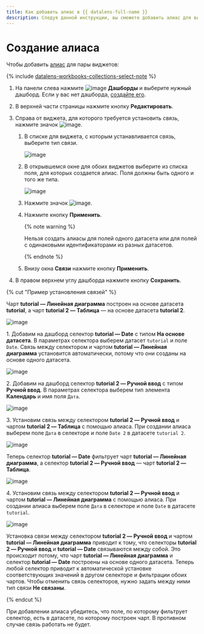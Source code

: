 ```yaml
---
title: Как добавить алиас в {{ datalens-full-name }}
description: Следуя данной инструкции, вы сможете добавить алиас для виджетов в {{ datalens-full-name }}.
---
```


# Создание алиаса


Чтобы добавить [алиас](../../dashboard/link.md#alias) для пары виджетов:


{% include [datalens-workbooks-collections-select-note](../../../_includes/datalens/operations/datalens-workbooks-collections-select-note.md) %}


1. На панели слева нажмите ![image](../../../_assets/console-icons/layout-cells-large.svg) **Дашборды** и выберите нужный дашборд. Если у вас нет дашборда, [создайте его](create.md).
1. В верхней части страницы нажмите кнопку **Редактировать**.
1. Справа от виджета, для которого требуется установить связь, нажмите значок ![image](../../../_assets/datalens/links.svg).

   1. В списке для виджета, с которым устанавливается связь, выберите тип связи.

      ![image](../../../_assets/datalens/concepts/link-type.png)

   1. В открывшемся окне для обоих виджетов выберите из списка поля, для которых создается алиас. Поля должны быть одного и того же типа.

      ![image](../../../_assets/datalens/concepts/alias-add.png)

   1. Нажмите значок ![image](../../../_assets/datalens/check.svg).
   1. Нажмите кнопку **Применить**.

      {% note warning %}

      Нельзя создать алиасы для полей одного датасета или для полей с одинаковыми идентификаторами из разных датасетов.

      {% endnote %}

   1. Внизу окна **Связи** нажмите кнопку **Применить**.

1. В правом верхнем углу дашборда нажмите кнопку **Сохранить**.

{% cut "Пример установления связей" %}

Чарт **tutorial — Линейная диаграмма** построен на основе датасета **tutorial**, а чарт **tutorial 2 — Таблица** — на основе датасета **tutorial 2**.

![image](../../../_assets/datalens/concepts/charts-1.png)

1\. Добавим на дашборд селектор **tutorial — Date** с типом **На основе датасета**. В параметрах селектора выберем датасет `tutorial` и поле `Date`. Связь между селектором и чартом **tutorial — Линейная диаграмма** установится автоматически, потому что они созданы на основе одного датасета.

   ![image](../../../_assets/datalens/concepts/selector-1.png)

2\. Добавим на дашборд селектор **tutorial 2 — Ручной ввод** с типом **Ручной ввод**. В параметрах селектора выберем тип элемента **Календарь** и имя поля `Дата`.

   ![image](../../../_assets/datalens/concepts/selector-2.png)

3\. Установим связь между селектором **tutorial 2 — Ручной ввод** и чартом **tutorial 2 — Таблица** с помощью алиаса. При создании алиаса выберем поле `Дата` в селекторе и поле `Date 2` в датасете `tutorial 2`.

   ![image](../../../_assets/datalens/concepts/alias-date-1.png)

Теперь селектор **tutorial — Date** фильтрует чарт **tutorial — Линейная диаграмма**, а селектор **tutorial 2 — Ручной ввод** — чарт **tutorial 2 — Таблица**.

   ![image](../../../_assets/datalens/concepts/charts-2.png)

4\. Установим связь между селектором **tutorial 2 — Ручной ввод** и чартом **tutorial — Линейная диаграмма** с помощью алиаса. При создании алиаса выберем поле `Дата` в селекторе и поле `Date` в датасете `tutorial`.

   ![image](../../../_assets/datalens/concepts/alias-date-2.png)

Установка связи между селектором **tutorial 2 — Ручной ввод** и чартом **tutorial — Линейная диаграмма** приводит к тому, что селекторы **tutorial 2 — Ручной ввод** и **tutorial — Date** связываются между собой. Это происходит потому, что чарт **tutorial — Линейная диаграмма** и селектор **tutorial — Date** построены на основе одного датасета. Теперь любой селектор приводит к автоматической установке соответствующих значений в другом селекторе и фильтрации обоих чартов. Чтобы отменить связь селекторов, нужно задать между ними тип связи **Не связаны**.

{% endcut %}

При добавлении алиаса убедитесь, что поле, по которому фильтрует селектор, есть в датасете, по которому построен чарт. В противном случае связь работать не будет.